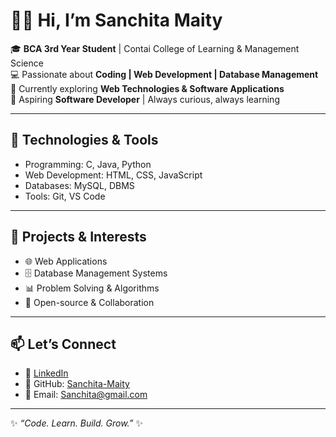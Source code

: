 # 👩‍💻 Hi, I’m Sanchita Maity  

🎓 **BCA 3rd Year Student** | Contai College of Learning & Management Science  
💻 Passionate about **Coding | Web Development | Database Management**  
🌱 Currently exploring **Web Technologies & Software Applications**  
🚀 Aspiring **Software Developer** | Always curious, always learning  

---

## 🔧 Technologies & Tools
- Programming: C, Java, Python  
- Web Development: HTML, CSS, JavaScript  
- Databases: MySQL, DBMS  
- Tools: Git, VS Code  

---

## 📌 Projects & Interests
- 🌐 Web Applications  
- 🗄️ Database Management Systems  
- 📊 Problem Solving & Algorithms  
- 🤝 Open-source & Collaboration  

---

## 📫 Let’s Connect
- 💼 [LinkedIn](https://www.linkedin.com/in/sanchita-maity799/)  
- 🌟 GitHub: [Sanchita-Maity](https://github.com/Sanchita-Maity)  
- 📧 Email: Sanchita@gmail.com  

---

✨ *“Code. Learn. Build. Grow.”* ✨

